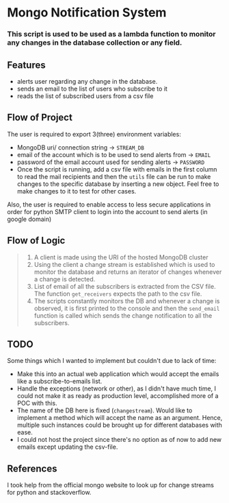 # Mongo Notification System

### This script is used to be used as a lambda function to monitor any changes in the database collection or any field.

## Features

* alerts user regarding any change in the database.
* sends an email to the list of users who subscribe to it
* reads the list of subscribed users from a csv file

## Flow of Project

The user is required to export 3(three) environment variables:
* MongoDB uri/ connection string -> `STREAM_DB`
* email of the account which is to be used to send alerts from -> `EMAIL`
* password of the email account used for sending alerts -> `PASSWORD`
* Once the script is running, add a csv file with emails in the first column to read the mail recipients and then the `utils` file can be run to make changes to the specific database by inserting a new object. Feel free to make changes to it to test for other cases.

Also, the user is required to enable access to less secure applications in order for python SMTP client to login into the account to send alerts (in google domain)

## Flow of Logic

> 1. A client is made using the URI of the hosted MongoDB cluster
> 2. Using the client a change stream is established which is used to monitor the database and returns an iterator of changes whenever a change is detected.
> 3. List of email of all the subscribers is extracted from the CSV file. The function `get_receivers` expects the path to the csv file.
> 4. The scripts constantly monitors the DB and whenever a change is observed, it is first printed to the console and then the `send_email` function is called which sends the change notification to all the subscribers.

## TODO

Some things which I wanted to implement but couldn't due to lack of time: 
* Make this into an actual web application which would accept the emails like a subscribe-to-emails list.
* Handle the exceptions (network or other), as I didn't have much time, I could not make it as ready as production level, accomplished more of a POC with this.
* The name of the DB here is fixed (`changestream`). Would like to implement a method which will accept the name as an argument. Hence, multiple such instances could be brought up for different databases with ease. 
* I could not host the project since there's no option as of now to add new emails except updating the csv-file.

## References
I took help from the official mongo website to look up for change streams for python and stackoverflow.